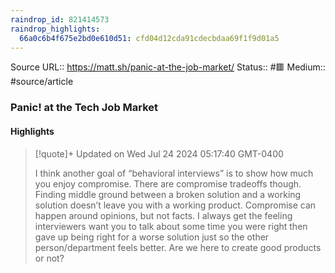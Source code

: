 ```yaml
---
raindrop_id: 821414573
raindrop_highlights:
  66a0c6b4f675e2bd0e610d51: cfd04d12cda91cdecbdaa69f1f9d01a5
---
```


Source URL:: https://matt.sh/panic-at-the-job-market/
Status:: #🟥
Medium:: #source/article


### Panic! at the Tech Job Market



#### Highlights

> [!quote]+ Updated on Wed Jul 24 2024 05:17:40 GMT-0400
>
> I think another goal of “behavioral interviews” is to show how much you enjoy compromise. There are compromise tradeoffs though. Finding middle ground between a broken solution and a working solution doesn’t leave you with a working product. Compromise can happen around opinions, but not facts. I always get the feeling interviewers want you to talk about some time you were right then gave up being right for a worse solution just so the other person/department feels better. Are we here to create good products or not?
